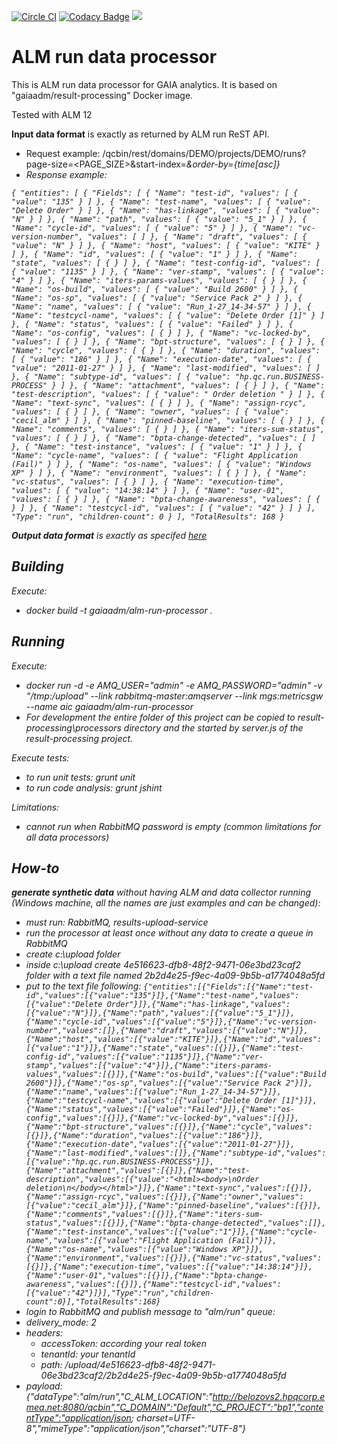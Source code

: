 [![Circle CI](https://circleci.com/gh/gaia-adm/alm-run-processor.svg?style=svg)](https://circleci.com/gh/gaia-adm/alm-run-processor) [![Codacy Badge](https://api.codacy.com/project/badge/grade/356604127d8643f2844203f54b94bbaa)](https://www.codacy.com/app/alexei-led/alm-run-processor) [![](https://badge.imagelayers.io/gaiaadm/alm-run-processor:latest.svg)](https://imagelayers.io/?images=gaiaadm/alm-run-processor:latest 'Get your own badge on imagelayers.io')

# ALM run data processor

This is ALM run data processor for GAIA analytics. It is based on "gaiaadm/result-processing" Docker image.

Tested with ALM 12

**Input data format** is exactly as returned by ALM run ReST API.
 - Request example: /qcbin/rest/domains/DEMO/projects/DEMO/runs?page-size=<PAGE_SIZE>&start-index=<i>&order-by={time[asc]}
 - Response example:
 
 `
    {
        "entities":
        [
            {
                "Fields":
                [
                    {
                        "Name": "test-id",
                        "values":
                        [
                            {
                                "value": "135"
                            }
                        ]
                    },
                    {
                        "Name": "test-name",
                        "values":
                        [
                            {
                                "value": "Delete Order"
                            }
                        ]
                    },
                    {
                        "Name": "has-linkage",
                        "values":
                        [
                            {
                                "value": "N"
                            }
                        ]
                    },
                    {
                        "Name": "path",
                        "values":
                        [
                            {
                                "value": "5_1"
                            }
                        ]
                    },
                    {
                        "Name": "cycle-id",
                        "values":
                        [
                            {
                                "value": "5"
                            }
                        ]
                    },
                    {
                        "Name": "vc-version-number",
                        "values":
                        [
                        ]
                    },
                    {
                        "Name": "draft",
                        "values":
                        [
                            {
                                "value": "N"
                            }
                        ]
                    },
                    {
                        "Name": "host",
                        "values":
                        [
                            {
                                "value": "KITE"
                            }
                        ]
                    },
                    {
                        "Name": "id",
                        "values":
                        [
                            {
                                "value": "1"
                            }
                        ]
                    },
                    {
                        "Name": "state",
                        "values":
                        [
                            {
                            }
                        ]
                    },
                    {
                        "Name": "test-config-id",
                        "values":
                        [
                            {
                                "value": "1135"
                            }
                        ]
                    },
                    {
                        "Name": "ver-stamp",
                        "values":
                        [
                            {
                                "value": "4"
                            }
                        ]
                    },
                    {
                        "Name": "iters-params-values",
                        "values":
                        [
                            {
                            }
                        ]
                    },
                    {
                        "Name": "os-build",
                        "values":
                        [
                            {
                                "value": "Build 2600"
                            }
                        ]
                    },
                    {
                        "Name": "os-sp",
                        "values":
                        [
                            {
                                "value": "Service Pack 2"
                            }
                        ]
                    },
                    {
                        "Name": "name",
                        "values":
                        [
                            {
                                "value": "Run_1-27_14-34-57"
                            }
                        ]
                    },
                    {
                        "Name": "testcycl-name",
                        "values":
                        [
                            {
                                "value": "Delete Order [1]"
                            }
                        ]
                    },
                    {
                        "Name": "status",
                        "values":
                        [
                            {
                                "value": "Failed"
                            }
                        ]
                    },
                    {
                        "Name": "os-config",
                        "values":
                        [
                            {
                            }
                        ]
                    },
                    {
                        "Name": "vc-locked-by",
                        "values":
                        [
                            {
                            }
                        ]
                    },
                    {
                        "Name": "bpt-structure",
                        "values":
                        [
                            {
                            }
                        ]
                    },
                    {
                        "Name": "cycle",
                        "values":
                        [
                            {
                            }
                        ]
                    },
                    {
                        "Name": "duration",
                        "values":
                        [
                            {
                                "value": "186"
                            }
                        ]
                    },
                    {
                        "Name": "execution-date",
                        "values":
                        [
                            {
                                "value": "2011-01-27"
                            }
                        ]
                    },
                    {
                        "Name": "last-modified",
                        "values":
                        [
                        ]
                    },
                    {
                        "Name": "subtype-id",
                        "values":
                        [
                            {
                                "value": "hp.qc.run.BUSINESS-PROCESS"
                            }
                        ]
                    },
                    {
                        "Name": "attachment",
                        "values":
                        [
                            {
                            }
                        ]
                    },
                    {
                        "Name": "test-description",
                        "values":
                        [
                            {
                                "value": "
    Order deletion
    "
                            }
                        ]
                    },
                    {
                        "Name": "text-sync",
                        "values":
                        [
                            {
                            }
                        ]
                    },
                    {
                        "Name": "assign-rcyc",
                        "values":
                        [
                            {
                            }
                        ]
                    },
                    {
                        "Name": "owner",
                        "values":
                        [
                            {
                                "value": "cecil_alm"
                            }
                        ]
                    },
                    {
                        "Name": "pinned-baseline",
                        "values":
                        [
                            {
                            }
                        ]
                    },
                    {
                        "Name": "comments",
                        "values":
                        [
                            {
                            }
                        ]
                    },
                    {
                        "Name": "iters-sum-status",
                        "values":
                        [
                            {
                            }
                        ]
                    },
                    {
                        "Name": "bpta-change-detected",
                        "values":
                        [
                        ]
                    },
                    {
                        "Name": "test-instance",
                        "values":
                        [
                            {
                                "value": "1"
                            }
                        ]
                    },
                    {
                        "Name": "cycle-name",
                        "values":
                        [
                            {
                                "value": "Flight Application (Fail)"
                            }
                        ]
                    },
                    {
                        "Name": "os-name",
                        "values":
                        [
                            {
                                "value": "Windows XP"
                            }
                        ]
                    },
                    {
                        "Name": "environment",
                        "values":
                        [
                            {
                            }
                        ]
                    },
                    {
                        "Name": "vc-status",
                        "values":
                        [
                            {
                            }
                        ]
                    },
                    {
                        "Name": "execution-time",
                        "values":
                        [
                            {
                                "value": "14:38:14"
                            }
                        ]
                    },
                    {
                        "Name": "user-01",
                        "values":
                        [
                            {
                            }
                        ]
                    },
                    {
                        "Name": "bpta-change-awareness",
                        "values":
                        [
                            {
                            }
                        ]
                    },
                    {
                        "Name": "testcycl-id",
                        "values":
                        [
                            {
                                "value": "42"
                            }
                        ]
                    }
                ],
                "Type": "run",
                "children-count": 0
            }
        ],
        "TotalResults": 168
    }
 `

**Output data format** is exactly as specifed [here](https://github.com/gaia-adm/api-data-format)


## Building

Execute:
- docker build -t gaiaadm/alm-run-processor .

## Running

Execute:
- docker run -d -e AMQ_USER="admin" -e AMQ_PASSWORD="admin" -v "/tmp:/upload" --link rabbitmq-master:amqserver --link mgs:metricsgw --name aic gaiaadm/alm-run-processor
- For development the entire folder of this project can be copied to result-processing\processors directory and the started by server.js of the result-processing project.

Execute tests:
- to run unit tests: grunt unit
- to run code analysis: grunt jshint

Limitations:
- cannot run when RabbitMQ password is empty (common limitations for all data processors)

## How-to
**generate synthetic data** without having ALM and data collector running (Windows machine, all the names are just examples and can be changed):
- must run: RabbitMQ, results-upload-service
- run the processor at least once without any data to create a queue in RabbitMQ
- create c:\upload folder
- inside c:\upload create 4e516623-dfb8-48f2-9471-06e3bd23caf2 folder with a text file named 2b2d4e25-f9ec-4a09-9b5b-a1774048a5fd
- put to the text file following: `{"entities":[{"Fields":[{"Name":"test-id","values":[{"value":"135"}]},{"Name":"test-name","values":[{"value":"Delete Order"}]},{"Name":"has-linkage","values":[{"value":"N"}]},{"Name":"path","values":[{"value":"5_1"}]},{"Name":"cycle-id","values":[{"value":"5"}]},{"Name":"vc-version-number","values":[]},{"Name":"draft","values":[{"value":"N"}]},{"Name":"host","values":[{"value":"KITE"}]},{"Name":"id","values":[{"value":"1"}]},{"Name":"state","values":[{}]},{"Name":"test-config-id","values":[{"value":"1135"}]},{"Name":"ver-stamp","values":[{"value":"4"}]},{"Name":"iters-params-values","values":[{}]},{"Name":"os-build","values":[{"value":"Build 2600"}]},{"Name":"os-sp","values":[{"value":"Service Pack 2"}]},{"Name":"name","values":[{"value":"Run_1-27_14-34-57"}]},{"Name":"testcycl-name","values":[{"value":"Delete Order [1]"}]},{"Name":"status","values":[{"value":"Failed"}]},{"Name":"os-config","values":[{}]},{"Name":"vc-locked-by","values":[{}]},{"Name":"bpt-structure","values":[{}]},{"Name":"cycle","values":[{}]},{"Name":"duration","values":[{"value":"186"}]},{"Name":"execution-date","values":[{"value":"2011-01-27"}]},{"Name":"last-modified","values":[]},{"Name":"subtype-id","values":[{"value":"hp.qc.run.BUSINESS-PROCESS"}]},{"Name":"attachment","values":[{}]},{"Name":"test-description","values":[{"value":"<html><body>\nOrder deletion\n</body></html>"}]},{"Name":"text-sync","values":[{}]},{"Name":"assign-rcyc","values":[{}]},{"Name":"owner","values":[{"value":"cecil_alm"}]},{"Name":"pinned-baseline","values":[{}]},{"Name":"comments","values":[{}]},{"Name":"iters-sum-status","values":[{}]},{"Name":"bpta-change-detected","values":[]},{"Name":"test-instance","values":[{"value":"1"}]},{"Name":"cycle-name","values":[{"value":"Flight Application (Fail)"}]},{"Name":"os-name","values":[{"value":"Windows XP"}]},{"Name":"environment","values":[{}]},{"Name":"vc-status","values":[{}]},{"Name":"execution-time","values":[{"value":"14:38:14"}]},{"Name":"user-01","values":[{}]},{"Name":"bpta-change-awareness","values":[{}]},{"Name":"testcycl-id","values":[{"value":"42"}]}],"Type":"run","children-count":0}],"TotalResults":168}`
- login to RabbitMQ and publish message to "alm/run" queue:
 - delivery_mode:	2
 - headers:
   - accessToken: according your real token
   - tenantId: your tenantId
   - path: /upload/4e516623-dfb8-48f2-9471-06e3bd23caf2/2b2d4e25-f9ec-4a09-9b5b-a1774048a5fd
 - payload: {"dataType":"alm/run","C_ALM_LOCATION":"http://belozovs2.hpqcorp.emea.net:8080/qcbin","C_DOMAIN":"Default","C_PROJECT":"bp1","contentType":"application/json; charset=UTF-8","mimeType":"application/json","charset":"UTF-8"}
